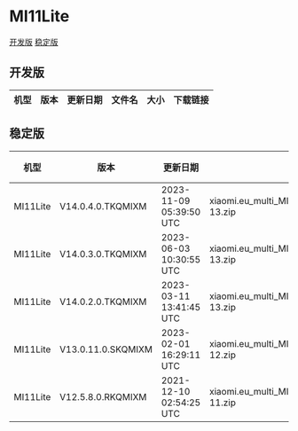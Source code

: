 # MI11Lite
[开发版](#开发版)  [稳定版](#稳定版)
## 开发版
| 机型 | 版本 | 更新日期 | 文件名 | 大小 | 下载链接 |
| ---- | ---- | ---- | ---- | ---- | ---- |
## 稳定版
| 机型 | 版本 | 更新日期 | 文件名 | 大小 | 下载链接 |
| ---- | ---- | ---- | ---- | ---- | ---- |
| MI11Lite | V14.0.4.0.TKQMIXM | 2023-11-09 05:39:50 UTC | xiaomi.eu_multi_MI11Lite_V14.0.4.0.TKQMIXM_v14-13.zip | 4.0 GB | [SourceForge](https://sourceforge.net/projects/xiaomi-eu-multilang-miui-roms/files/xiaomi.eu/MIUI-STABLE-RELEASES/MIUIv14/xiaomi.eu_multi_MI11Lite_V14.0.4.0.TKQMIXM_v14-13.zip/download) |
| MI11Lite | V14.0.3.0.TKQMIXM | 2023-06-03 10:30:55 UTC | xiaomi.eu_multi_MI11Lite_V14.0.3.0.TKQMIXM_v14-13.zip | 4.0 GB | [SourceForge](https://sourceforge.net/projects/xiaomi-eu-multilang-miui-roms/files/xiaomi.eu/MIUI-STABLE-RELEASES/MIUIv14/xiaomi.eu_multi_MI11Lite_V14.0.3.0.TKQMIXM_v14-13.zip/download) |
| MI11Lite | V14.0.2.0.TKQMIXM | 2023-03-11 13:41:45 UTC | xiaomi.eu_multi_MI11Lite_V14.0.2.0.TKQMIXM_v14-13.zip | 4.0 GB | [SourceForge](https://sourceforge.net/projects/xiaomi-eu-multilang-miui-roms/files/xiaomi.eu/MIUI-STABLE-RELEASES/MIUIv14/xiaomi.eu_multi_MI11Lite_V14.0.2.0.TKQMIXM_v14-13.zip/download) |
| MI11Lite | V13.0.11.0.SKQMIXM | 2023-02-01 16:29:11 UTC | xiaomi.eu_multi_MI11Lite_V13.0.11.0.SKQMIXM_v13-12.zip | 3.8 GB | [SourceForge](https://sourceforge.net/projects/xiaomi-eu-multilang-miui-roms/files/xiaomi.eu/MIUI-STABLE-RELEASES/MIUIv13/xiaomi.eu_multi_MI11Lite_V13.0.11.0.SKQMIXM_v13-12.zip/download) |
| MI11Lite | V12.5.8.0.RKQMIXM | 2021-12-10 02:54:25 UTC | xiaomi.eu_multi_MI11Lite_V12.5.8.0.RKQMIXM_v12-11.zip | 3.1 GB | [SourceForge](https://sourceforge.net/projects/xiaomi-eu-multilang-miui-roms/files/xiaomi.eu/MIUI-STABLE-RELEASES/MIUIv12/xiaomi.eu_multi_MI11Lite_V12.5.8.0.RKQMIXM_v12-11.zip/download) |
